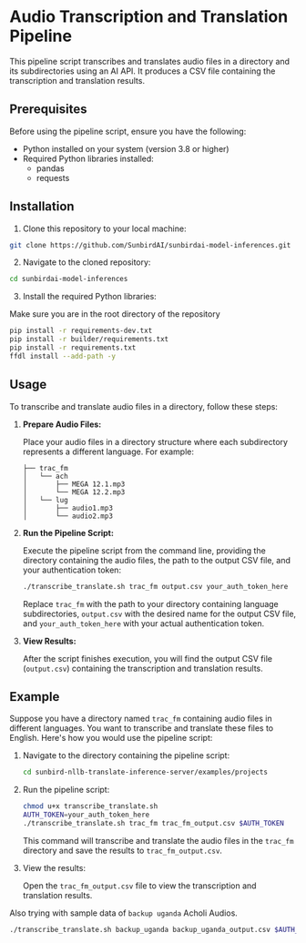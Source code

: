 # Audio Transcription and Translation Pipeline

This pipeline script transcribes and translates audio files in a directory and its subdirectories using an AI API. It produces a CSV file containing the transcription and translation results.

## Prerequisites

Before using the pipeline script, ensure you have the following:

- Python installed on your system (version 3.8 or higher)
- Required Python libraries installed:
  - pandas
  - requests

## Installation

1. Clone this repository to your local machine:

```sh
git clone https://github.com/SunbirdAI/sunbirdai-model-inferences.git
```

2. Navigate to the cloned repository:

```sh
cd sunbirdai-model-inferences
```

3. Install the required Python libraries:

Make sure you are in the root directory of the repository

```sh
pip install -r requirements-dev.txt
pip install -r builder/requirements.txt
pip install -r requirements.txt
ffdl install --add-path -y
```

## Usage

To transcribe and translate audio files in a directory, follow these steps:

1. **Prepare Audio Files:**

   Place your audio files in a directory structure where each subdirectory represents a different language. For example:

   ```
   ├── trac_fm
   │   └── ach
   │       ├── MEGA 12.1.mp3
   │       └── MEGA 12.2.mp3
   │   └── lug
   │       ├── audio1.mp3
   │       └── audio2.mp3
   ```

2. **Run the Pipeline Script:**

   Execute the pipeline script from the command line, providing the directory containing the audio files, the path to the output CSV file, and your authentication token:

   ```sh
   ./transcribe_translate.sh trac_fm output.csv your_auth_token_here
   ```

   Replace `trac_fm` with the path to your directory containing language subdirectories, `output.csv` with the desired name for the output CSV file, and `your_auth_token_here` with your actual authentication token.

3. **View Results:**

   After the script finishes execution, you will find the output CSV file (`output.csv`) containing the transcription and translation results.

## Example

Suppose you have a directory named `trac_fm` containing audio files in different languages. You want to transcribe and translate these files to English. Here's how you would use the pipeline script:

1. Navigate to the directory containing the pipeline script:

   ```sh
   cd sunbird-nllb-translate-inference-server/examples/projects
   ```

2. Run the pipeline script:

   ```sh
   chmod u+x transcribe_translate.sh
   AUTH_TOKEN=your_auth_token_here
   ./transcribe_translate.sh trac_fm trac_fm_output.csv $AUTH_TOKEN
   ```

   This command will transcribe and translate the audio files in the `trac_fm` directory and save the results to `trac_fm_output.csv`.

3. View the results:

   Open the `trac_fm_output.csv` file to view the transcription and translation results.

Also trying with sample data of `backup uganda` Acholi Audios.

```sh
./transcribe_translate.sh backup_uganda backup_uganda_output.csv $AUTH_TOKEN
```
